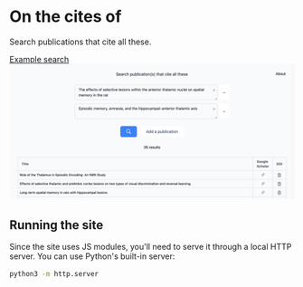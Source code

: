 # On the cites of

Search publications that cite all these.

[Example search](on-the-cites-of.vercel.app/?doi1=10.1017/s0140525x99002034&doi2=10.1016/s0166-4328(96)89080-2)
![Example search using 2 publications](./assets/Example%20screenshot.png)

## Running the site

Since the site uses JS modules, you'll need to serve it through a local HTTP server. You can use Python's built-in server:

```bash
python3 -m http.server
```
